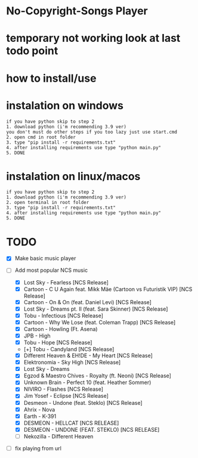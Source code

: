 # No-Copyright-Songs Player

# temporary not working look at last todo point
# how to install/use

# instalation on windows
```
if you have python skip to step 2
1. download python (i'm recommending 3.9 ver)
you don't must do other steps if you too lazy just use start.cmd
2. open cmd in root folder
3. type "pip install -r requirements.txt"
4. after installing requirements use type "python main.py"
5. DONE
```
# instalation on linux/macos
```
if you have python skip to step 2
1. download python (i'm recommending 3.9 ver)
2. open terminal in root folder
3. type "pip install -r requirements.txt"
4. after installing requirements use type "python main.py"
5. DONE
```


# TODO

- [x] Make basic music player
- [ ] Add most popular NCS music
    - [x] Lost Sky - Fearless [NCS Release]
    - [x] Cartoon - C U Again feat. Mikk Mäe (Cartoon vs Futuristik VIP) [NCS Release]
    - [x] Cartoon - On & On (feat. Daniel Levi) [NCS Release]
    - [x] Lost Sky - Dreams pt. II (feat. Sara Skinner) [NCS Release]
    - [x] Tobu - Infectious [NCS Release]
    - [x] Cartoon - Why We Lose (feat. Coleman Trapp) [NCS Release]
    - [x] Cartoon - Howling (Ft. Asena) 
    - [x] JPB - High 
    - [x] Tobu - Hope [NCS Release]
    - [+] Tobu - Candyland [NCS Release]
    - [x] Different Heaven & EH!DE - My Heart [NCS Release]
    - [x] Elektronomia - Sky High [NCS Release]
    - [x] Lost Sky - Dreams
    - [x] Egzod & Maestro Chives - Royalty (ft. Neoni) [NCS Release]
    - [x] Unknown Brain - Perfect 10 (feat. Heather Sommer)
    - [x] NIVIRO - Flashes [NCS Release]
    - [x] Jim Yosef - Eclipse [NCS Release]
    - [x] Desmeon - Undone (feat. Steklo) [NCS Release]
    - [x] Ahrix - Nova
    - [x] Earth - K-391
    - [x] DESMEON - HELLCAT [NCS RELEASE]
    - [x] DESMEON - UNDONE (FEAT. STEKLO) [NCS RELEASE]
    - [ ] Nekozilla - Different Heaven
	
- [ ] fix playing from url
    

